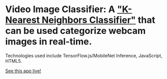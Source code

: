 
# Video Image Classifier: A ["K-Nearest Neighbors Classifier"](https://en.wikipedia.org/wiki/K-nearest_neighbors_algorithm) that can be used categorize webcam images in real-time.

Technologies used include TensorFlow.js/MobileNet Inference, JavaScript, HTML5.

[See this app live!](https://lntellimed.github.io/tfjs-teachable-machine/)
